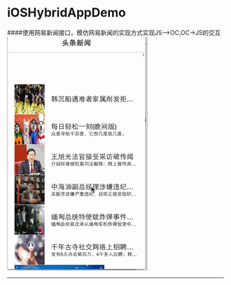 # iOSHybridAppDemo


####使用网易新闻接口，模仿网易新闻的实现方式实现JS—>OC,OC->JS的交互
![Aaron Swartz](https://github.com/AHappyFish/imageCache/raw/master/HybridAppDemo.gif
)

---
